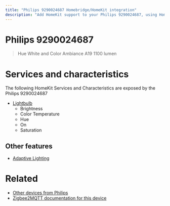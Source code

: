 ```yaml
---
title: "Philips 9290024687 Homebridge/HomeKit integration"
description: "Add HomeKit support to your Philips 9290024687, using Homebridge, Zigbee2MQTT and homebridge-z2m."
---
```

<!---
This file has been GENERATED using src/docgen/docgen.ts
DO NOT EDIT THIS FILE MANUALLY!
-->
# Philips 9290024687
> Hue White and Color Ambiance A19 1100 lumen


# Services and characteristics
The following HomeKit Services and Characteristics are exposed by
the Philips 9290024687

* [Lightbulb](../../light.md)
  * Brightness
  * Color Temperature
  * Hue
  * On
  * Saturation


## Other features
* [Adaptive Lighting](../../light.md)


# Related
* [Other devices from Philips](../index.md#philips)
* [Zigbee2MQTT documentation for this device](https://www.zigbee2mqtt.io/devices/9290024687.html)